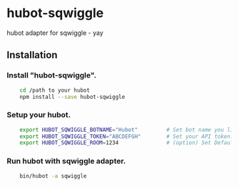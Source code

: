hubot-sqwiggle
==============

hubot adapter for sqwiggle - yay

## Installation

### Install "hubot-sqwiggle".

```bash
    cd /path to your hubot
    npm install --save hubot-sqwiggle
```

### Setup your hubot.

```bash:start-script.sh
    export HUBOT_SQWIGGLE_BOTNAME="Hubot"         # Set bot name you like
    export HUBOT_SQWIGGLE_TOKEN="ABCDEFGH"        # Set your API token. make it from https://www.sqwiggle.com/clients (need "Stream Permissions")
    export HUBOT_SQWIGGLE_ROOM=1234               # (option) Set Default stream id
```

### Run hubot with sqwiggle adapter.

```bash:start-script.sh
    bin/hubot -a sqwiggle
```
